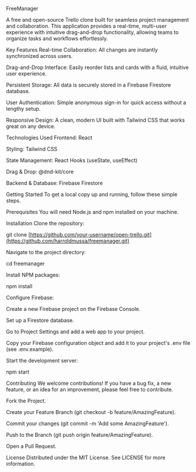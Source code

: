 FreeManager

A free and open-source Trello clone built for seamless project management and collaboration. This application provides a real-time, multi-user experience with intuitive drag-and-drop functionality, allowing teams to organize tasks and workflows effortlessly.

Key Features
Real-time Collaboration: All changes are instantly synchronized across users.

Drag-and-Drop Interface: Easily reorder lists and cards with a fluid, intuitive user experience.

Persistent Storage: All data is securely stored in a Firebase Firestore database.

User Authentication: Simple anonymous sign-in for quick access without a lengthy setup.

Responsive Design: A clean, modern UI built with Tailwind CSS that works great on any device.

Technologies Used
Frontend: React

Styling: Tailwind CSS

State Management: React Hooks (useState, useEffect)

Drag & Drop: @dnd-kit/core

Backend & Database: Firebase Firestore

Getting Started
To get a local copy up and running, follow these simple steps.

Prerequisites
You will need Node.js and npm installed on your machine.

Installation
Clone the repository:

git clone [https://github.com/your-username/open-trello.git](https://github.com/harroldmussa/freemanager.git)

Navigate to the project directory:

cd freemanager

Install NPM packages:

npm install

Configure Firebase:

Create a new Firebase project on the Firebase Console.

Set up a Firestore database.

Go to Project Settings and add a web app to your project.

Copy your Firebase configuration object and add it to your project's .env file (see .env.example).

Start the development server:

npm start

Contributing
We welcome contributions! If you have a bug fix, a new feature, or an idea for an improvement, please feel free to contribute.

Fork the Project.

Create your Feature Branch (git checkout -b feature/AmazingFeature).

Commit your changes (git commit -m 'Add some AmazingFeature').

Push to the Branch (git push origin feature/AmazingFeature).

Open a Pull Request.

License
Distributed under the MIT License. See LICENSE for more information.
